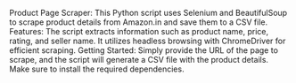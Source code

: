 Product Page Scraper:
This Python script uses Selenium and BeautifulSoup to scrape product details from Amazon.in and save them to a CSV file.
Features:
The script extracts information such as product name, price, rating, and seller name. It utilizes headless browsing with ChromeDriver for efficient scraping.
Getting Started:
Simply provide the URL of the page to scrape, and the script will generate a CSV file with the product details. Make sure to install the required dependencies.
